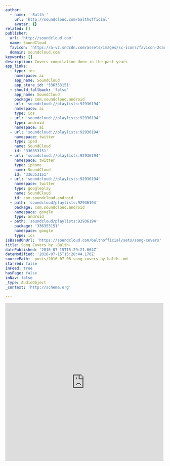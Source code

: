 ```yaml
---
author:
  - name: '-Balth-'
    url: 'http://soundcloud.com/balthofficial'
    avatar: {}
related: []
publisher:
  url: 'http://soundcloud.com'
  name: SoundCloud
  favicon: 'https://a-v2.sndcdn.com/assets/images/sc-icons/favicon-2cadd14b.ico'
  domain: soundcloud.com
keywords: []
description: Covers compilation done in the past years
app_links:
  - type: ios
    namespace: ai
    app_name: SoundCloud
    app_store_id: '336353151'
  - should_fallback: 'false'
    app_name: SoundCloud
    package: com.soundcloud.android
    url: 'soundcloud://playlists:92936194'
    namespace: ai
    type: ios
  - url: 'soundcloud://playlists:92936194'
    type: android
    namespace: ai
  - url: 'soundcloud://playlists:92936194'
    namespace: twitter
    type: ipad
    name: SoundCloud
    id: '336353151'
  - url: 'soundcloud://playlists:92936194'
    namespace: twitter
    type: iphone
    name: SoundCloud
    id: '336353151'
  - url: 'soundcloud://playlists:92936194'
    namespace: twitter
    type: googleplay
    name: SoundCloud
    id: com.soundcloud.android
  - path: 'soundcloud/playlists:92936194'
    package: com.soundcloud.android
    namespace: google
    type: android
  - path: 'soundcloud/playlists:92936194'
    package: '336353151'
    namespace: google
    type: ios
isBasedOnUrl: 'https://soundcloud.com/balthofficial/sets/song-covers'
title: Song Covers by -Balth-
datePublished: '2016-07-15T15:29:21.664Z'
dateModified: '2016-07-15T15:28:44.170Z'
sourcePath: _posts/2016-07-08-song-covers-by-balth-.md
starred: false
inFeed: true
hasPage: false
inNav: false
_type: AudioObject
_context: 'http://schema.org'

---
```

<iframe src="https://cdn.embedly.com/widgets/media.html?src=https%3A%2F%2Fw.soundcloud.com%2Fplayer%2F%3Fvisual%3Dtrue%26url%3Dhttp%253A%252F%252Fapi.soundcloud.com%252Fplaylists%252F92936194%26show_artwork%3Dtrue&amp;url=https%3A%2F%2Fsoundcloud.com%2Fbalthofficial%2Fsets%2Fsong-covers&amp;image=http%3A%2F%2Fi1.sndcdn.com%2Fartworks-000111369822-v29go7-t500x500.jpg&amp;key=b7d04c9b404c499eba89ee7072e1c4f7&amp;type=text%2Fhtml&amp;schema=soundcloud" width="500" height="500" scrolling="no" frameborder="0" allowfullscreen="" style=""></iframe>